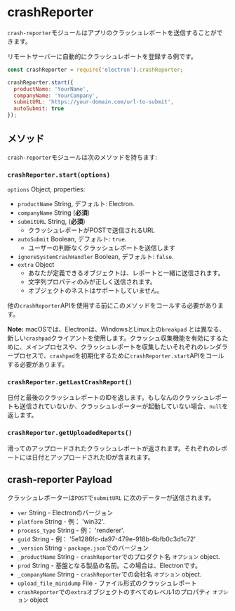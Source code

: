 # crashReporter

`crash-reporter`モジュールはアプリのクラッシュレポートを送信することができます。

リモートサーバーに自動的にクラッシュレポートを登録する例です。

```javascript
const crashReporter = require('electron').crashReporter;

crashReporter.start({
  productName: 'YourName',
  companyName: 'YourCompany',
  submitURL: 'https://your-domain.com/url-to-submit',
  autoSubmit: true
});
```

## メソッド

`crash-reporter`モジュールは次のメソッドを持ちます:

### `crashReporter.start(options)`

`options` Object, properties:

* `productName` String, デフォルト: Electron.
* `companyName` String (**必須**)
* `submitURL` String, (**必須**)
  * クラッシュレポートがPOSTで送信されるURL
* `autoSubmit` Boolean, デフォルト: `true`.
  * ユーザーの判断なくクラッシュレポートを送信します
* `ignoreSystemCrashHandler` Boolean, デフォルト: `false`.
* `extra` Object
  * あなたが定義できるオブジェクトは、レポートと一緒に送信されます。
  * 文字列プロパティのみが正しく送信されます。
  * オブジェクトのネストはサポートしていません。

他の`crashReporter`APIを使用する前にこのメソッドをコールする必要があります。

**Note:** macOSでは、Electronは、WindowsとLinux上の`breakpad` とは異なる、新しい`crashpad`クライアントを使用します。クラッシュ収集機能を有効にするために、メインプロセスや、クラッシュレポートを収集したいそれぞれのレンダラープロセスで、`crashpad`を初期化するために`crashReporter.start`APIをコールする必要があります。

### `crashReporter.getLastCrashReport()`

日付と最後のクラッシュレポートのIDを返します。もしなんのクラッシュレポートも送信されていないか、クラッシュレポーターが起動していない場合、`null`を返します。

### `crashReporter.getUploadedReports()`

滑ってのアップロードされたクラッシュレポートが返されます。それぞれのレポートには日付とアップロードされたIDが含まれます。

## crash-reporter Payload

クラッシュレポーターは`POST`で`submitURL` に次のデーターが送信されます。

* `ver` String - Electronのバージョン
* `platform` String - 例： 'win32'.
* `process_type` String - 例： 'renderer'.
* `guid` String - 例： '5e1286fc-da97-479e-918b-6bfb0c3d1c72'
* `_version` String - `package.json`でのバージョン
* `_productName` String - `crashReporter`でのプロダクト名 `オプション`
  object.
* `prod` String - 基盤となる製品の名前。この場合は、Electronです。
* `_companyName` String - `crashReporter`での会社名 `オプション`
  object.
* `upload_file_minidump` File - ファイル形式のクラッシュレポート
* `crashReporter`での`extra`オブジェクトのすべてのレベル1のプロパティ
  `オプション` object
